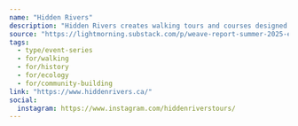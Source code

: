 ```yaml
---
name: "Hidden Rivers"
description: "Hidden Rivers creates walking tours and courses designed to deepen your connection to Toronto. We explore Toronto's infrastructure, history, and urban ecology to feel more rooted in the place we call home."
source: "https://lightmorning.substack.com/p/weave-report-summer-2025-edition"
tags:
  - type/event-series
  - for/walking
  - for/history
  - for/ecology
  - for/community-building
link: "https://www.hiddenrivers.ca/"
social:
  instagram: https://www.instagram.com/hiddenriverstours/
---
```

